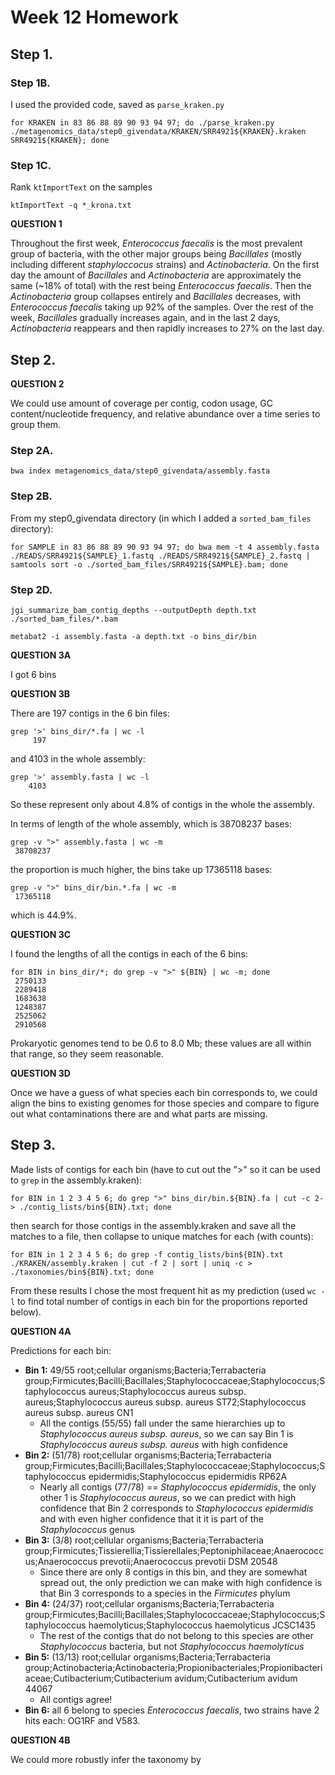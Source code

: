 # Week 12 Homework

## Step 1.

### Step 1B. 

I used the provided code, saved as ```parse_kraken.py```

```
for KRAKEN in 83 86 88 89 90 93 94 97; do ./parse_kraken.py ./metagenomics_data/step0_givendata/KRAKEN/SRR4921${KRAKEN}.kraken SRR4921${KRAKEN}; done
```

### Step 1C. 

Rank ```ktImportText``` on the samples

```
ktImportText -q *_krona.txt
```

**QUESTION 1**

Throughout the first week, _Enterococcus faecalis_ is the most prevalent group of bacteria, with the other major groups being _Bacillales_ (mostly including different _staphyloccocus_ strains) and _Actinobacteria_. On the first day the amount of _Bacillales_ and _Actinobacteria_ are approximately the same (~18% of total) with the rest being _Enterococcus faecalis_. Then the _Actinobacteria_ group collapses entirely and _Bacillales_ decreases, with _Enterococcus faecalis_ taking up 92% of the samples. Over the rest of the week, _Bacillales_ gradually increases again, and in the last 2 days, _Actinobacteria_ reappears and then rapidly increases to 27% on the last day.

## Step 2.

**QUESTION 2**

We could use amount of coverage per contig, codon usage, GC content/nucleotide frequency, and relative abundance over a time series to group them.

### Step 2A.

```
bwa index metagenomics_data/step0_givendata/assembly.fasta
```

### Step 2B.

From my step0_givendata directory (in which I added a ```sorted_bam_files``` directory): 

```
for SAMPLE in 83 86 88 89 90 93 94 97; do bwa mem -t 4 assembly.fasta ./READS/SRR4921${SAMPLE}_1.fastq ./READS/SRR4921${SAMPLE}_2.fastq | samtools sort -o ./sorted_bam_files/SRR4921${SAMPLE}.bam; done
```

### Step 2D.

```
jgi_summarize_bam_contig_depths --outputDepth depth.txt ./sorted_bam_files/*.bam

metabat2 -i assembly.fasta -a depth.txt -o bins_dir/bin

```

**QUESTION 3A**

I got 6 bins

**QUESTION 3B**

There are 197 contigs in the 6 bin files: 

```
grep '>' bins_dir/*.fa | wc -l
     197
```

and 4103 in the whole assembly: 

```
grep '>' assembly.fasta | wc -l
    4103
```	

So these represent only about 4.8% of contigs in the whole the assembly.

In terms of length of the whole assembly, which is 38708237 bases:
```
grep -v ">" assembly.fasta | wc -m
 38708237
```
the proportion is much higher, the bins take up 17365118 bases:

```
grep -v ">" bins_dir/bin.*.fa | wc -m
 17365118
```

which is 44.9%.

**QUESTION 3C**

I found the lengths of all the contigs in each of the 6 bins:
```
for BIN in bins_dir/*; do grep -v ">" ${BIN} | wc -m; done
 2750133
 2289418
 1683638
 1248387
 2525062
 2910568
 ```

Prokaryotic genomes tend to be 0.6 to 8.0 Mb; these values are all within that range, so they seem reasonable.

**QUESTION 3D**

Once we have a guess of what species each bin corresponds to, we could align the bins to existing genomes for those species and compare to figure out what contaminations there are and what parts are missing.

## Step 3. 

Made lists of contigs for each bin (have to cut out the ">" so it can be used to ```grep``` in the assembly.kraken):

```
for BIN in 1 2 3 4 5 6; do grep ">" bins_dir/bin.${BIN}.fa | cut -c 2- > ./contig_lists/bin${BIN}.txt; done
```
then search for those contigs in the assembly.kraken and save all the matches to a file, then collapse to unique matches for each (with counts):

```
for BIN in 1 2 3 4 5 6; do grep -f contig_lists/bin${BIN}.txt ./KRAKEN/assembly.kraken | cut -f 2 | sort | uniq -c > ./taxonomies/bin${BIN}.txt; done
```

From these results I chose the most frequent hit as my prediction (used ```wc -l``` to find total number of contigs in each bin for the proportions reported below).

**QUESTION 4A**

Predictions for each bin:

* **Bin 1:** 49/55 root;cellular organisms;Bacteria;Terrabacteria group;Firmicutes;Bacilli;Bacillales;Staphylococcaceae;Staphylococcus;Staphylococcus aureus;Staphylococcus aureus subsp. aureus;Staphylococcus aureus subsp. aureus ST72;Staphylococcus aureus subsp. aureus CN1
	* All the contigs (55/55) fall under the same hierarchies up to _Staphylococcus aureus subsp. aureus_, so we can say Bin 1 is _Staphylococcus aureus subsp. aureus_ with high confidence
* **Bin 2:** (51/78) root;cellular organisms;Bacteria;Terrabacteria group;Firmicutes;Bacilli;Bacillales;Staphylococcaceae;Staphylococcus;Staphylococcus epidermidis;Staphylococcus epidermidis RP62A
	* Nearly all contigs (77/78) == _Staphylococcus epidermidis_, the only other 1 is _Staphylococcus aureus_, so we can predict with high confidence that Bin 2 corresponds to _Staphylococcus epidermidis_ and with even higher confidence that it it is part of the _Staphylococcus_ genus
* **Bin 3:** (3/8) root;cellular organisms;Bacteria;Terrabacteria group;Firmicutes;Tissierellia;Tissierellales;Peptoniphilaceae;Anaerococcus;Anaerococcus prevotii;Anaerococcus prevotii DSM 20548
	* Since there are only 8 contigs in this bin, and they are somewhat spread out, the only prediction we can make with high confidence is that Bin 3 corresponds to a species in the _Firmicutes_ phylum
* **Bin 4:** (24/37) root;cellular organisms;Bacteria;Terrabacteria group;Firmicutes;Bacilli;Bacillales;Staphylococcaceae;Staphylococcus;Staphylococcus haemolyticus;Staphylococcus haemolyticus JCSC1435
	* The rest of the contigs that do not belong to this species are other _Staphylococcus_ bacteria, but not _Staphylococcus haemolyticus_
* **Bin 5:** (13/13) root;cellular organisms;Bacteria;Terrabacteria group;Actinobacteria;Actinobacteria;Propionibacteriales;Propionibacteriaceae;Cutibacterium;Cutibacterium avidum;Cutibacterium avidum 44067
	* All contigs agree!
* **Bin 6:** all 6 belong to species _Enterococcus faecalis_, two strains have 2 hits each: OG1RF and V583.

**QUESTION 4B**

We could more robustly infer the taxonomy by

